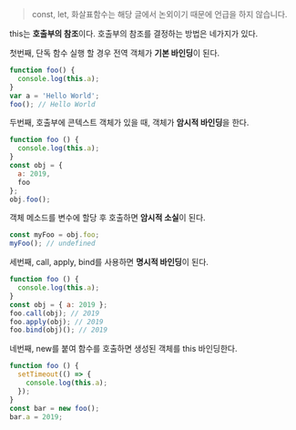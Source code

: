 > const, let, 화살표함수는 해당 글에서 논외이기 때문에 언급을 하지 않습니다.

this는 **호출부의 참조**이다. 호출부의 참조를 결정하는 방법은 네가지가 있다.

첫번째, 단독 함수 실행 할 경우 전역 객체가 **기본 바인딩**이 된다.
```js
function foo() {
  console.log(this.a);
}
var a = 'Hello World';
foo(); // Hello World
```

두번째, 호출부에 콘텍스트 객체가 있을 때, 객체가 **암시적 바인딩**을 한다.
```js
function foo () {
  console.log(this.a);
}
const obj = {
  a: 2019,
  foo
};
obj.foo();
```
객체 메소드를 변수에 할당 후 호출하면 **암시적 소실**이 된다.
```js
const myFoo = obj.foo;
myFoo(); // undefined
```

세번째, call, apply, bind를 사용하면 **명시적 바인딩**이 된다.
```js
function foo () {
  console.log(this.a);
}
const obj = { a: 2019 };
foo.call(obj); // 2019
foo.apply(obj); // 2019
foo.bind(obj)(); // 2019
```

네번째, new를 붙여 함수를 호출하면 생성된 객체를 this 바인딩한다.
```js
function foo () {
  setTimeout(() => {
    console.log(this.a);
  });
}
const bar = new foo();
bar.a = 2019;
```